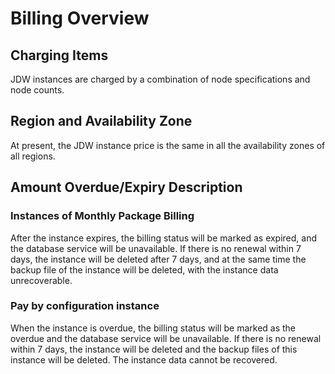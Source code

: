 # Billing Overview

## Charging Items

JDW instances are charged by a combination of node specifications and node counts.

## Region and Availability Zone

At present, the JDW instance price is the same in all the availability zones of all regions.

## Amount Overdue/Expiry Description

### Instances of Monthly Package Billing

After the instance expires, the billing status will be marked as expired, and the database service will be unavailable. If there is no renewal within 7 days, the instance will be deleted after 7 days, and at the same time the backup file of the instance will be deleted, with the instance data unrecoverable.

### Pay by configuration instance

When the instance is overdue, the billing status will be marked as the overdue and the database service will be unavailable. If there is no renewal within 7 days, the instance will be deleted and the backup files of this instance will be deleted. The instance data cannot be recovered.

